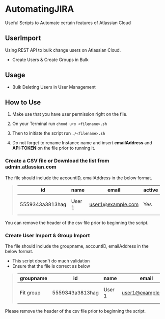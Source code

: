 # AutomatingJIRA
Useful Scripts to Automate certain features of Atlassian Cloud

## UserImport

Using REST API to bulk change users on Atlassian Cloud.

* Create Users & Create Groups in Bulk

## Usage
* Bulk Deleting Users in User Management

## How to Use

1. Make use that you have user permission right on the file.

2. On your Terminal run `chmod u+x <filename>.sh`

3. Then to initiate the script run `./<filename>.sh`

4. Do not forget to rename Instance name and insert **emailAddress** and **API-TOKEN** on the file prior to running it.

### Create a CSV file or Download the list from admin.atlassian.com
The file should include the accountID, emailAddress in the below format.

>| id  | name  | email  | active  |date   | LastLogin |
>|---|---|---|---|---|---|
>| 5559343a3813hag  |User 1   | user1@example.com  | Yes  | 2 Nov 2019  |Never logged in|


You can remove the header of the csv file prior to beginning the script.

### Create User Import & Group Import
The file should include the groupname, accountID, emailAddress in the below format.

* This script doesn't do much validation
* Ensure that the file is correct as below

>|groupname| id  | name  | email  | active  |date   | LastLogin |
>|---|---|---|---|---|---|---|
>|Fit group| 5559343a3813hag  |User 1   | user1@example.com  | Yes  | 2 Nov 2019  |Never logged in|

Please remove the header of the csv file prior to beginning the script.

